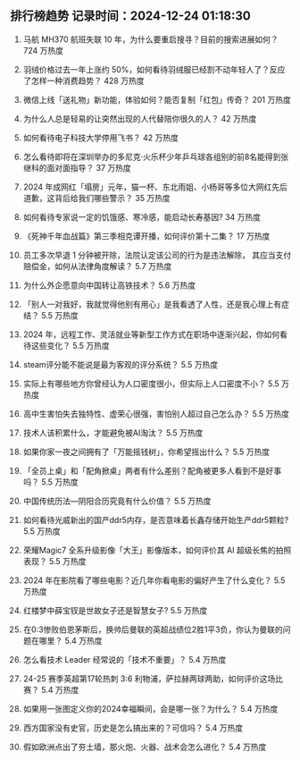 
## 排行榜趋势 记录时间：2024-12-24 01:18:30
  
  1. 马航 MH370 航班失联 10 年，为什么要重启搜寻？目前的搜索进展如何？ 724 万热度
    
  2. 羽绒价格过去一年上涨约 50%，如何看待羽绒服已经割不动年轻人了？反应了怎样一种消费趋势？ 428 万热度
    
  3. 微信上线「送礼物」新功能，体验如何？能否复制「红包」传奇？ 201 万热度
    
  4. 为什么人总是轻易的让突然出现的人代替陪你很久的人？ 42 万热度
    
  5. 如何看待电子科技大学停用飞书？ 42 万热度
    
  6. 怎么看待即将在深圳举办的多尼克·火乐杯少年乒乓球各组别的前8名能得到张继科的面对面指导？ 37 万热度
    
  7. 2024 年成网红「塌房」元年，猫一杯、东北雨姐、小杨哥等多位大网红先后道歉，这背后给我们哪些警示？ 35 万热度
    
  8. 如何看待专家说一定的饥饿感、寒冷感，能启动长寿基因? 34 万热度
    
  9. 《死神千年血战篇》第三季相克谭开播，如何评价第十二集？ 17 万热度
    
  10. 员工多次早退 1 分钟被开除，法院认定该公司的行为是违法解除， 其应当支付赔偿金，如何从法律角度解读？ 5.7 万热度
    
  11. 为什么外企愿意向中国转让高铁技术？ 5.6 万热度
    
  12. 「别人一对我好，我就觉得他别有用心」是我看透了人性，还是我心理上有症结？ 5.5 万热度
    
  13. 2024 年，远程工作、灵活就业等新型工作方式在职场中逐渐兴起，你如何看待这些变化？ 5.5 万热度
    
  14. steam评分能不能说是最为客观的评分系统？ 5.5 万热度
    
  15. 实际上有哪些地方你曾经认为人口密度很小，但实际上人口密度不小？ 5.5 万热度
    
  16. 高中生害怕失去独特性、虚荣心很强，害怕别人超过自己怎么办？ 5.5 万热度
    
  17. 技术人该积累什么，才能避免被AI淘汰？ 5.5 万热度
    
  18. 如果你家一夜之间拥有了「万能摇钱树」，你希望摇出什么？ 5.5 万热度
    
  19. 「全员上桌」和「配角掀桌」两者有什么差别？配角被更多人看到不是好事吗？ 5.5 万热度
    
  20. 中国传统历法—阴阳合历究竟有什么价值？ 5.5 万热度
    
  21. 如何看待光威新出的国产ddr5内存，是否意味着长鑫存储开始生产ddr5颗粒? 5.5 万热度
    
  22. 荣耀Magic7 全系升级影像「大王」影像版本，如何评价其 AI 超级长焦的拍照表现？ 5.5 万热度
    
  23. 2024 年在影院看了哪些电影？近几年你看电影的偏好产生了什么变化？ 5.5 万热度
    
  24. 红楼梦中薛宝钗是世故女子还是智慧女子? 5.5 万热度
    
  25. 在0:3惨败伯恩茅斯后，换帅后曼联的英超战绩位2胜1平3负，你认为曼联的问题在哪里？ 5.4 万热度
    
  26. 怎么看技术 Leader 经常说的「技术不重要」？ 5.4 万热度
    
  27. 24-25 赛季英超第17轮热刺 3:6 利物浦，萨拉赫两球两助，如何评价这场比赛？ 5.4 万热度
    
  28. 如果用一张图定义你的2024幸福瞬间，会是哪一张？为什么？ 5.4 万热度
    
  29. 西方国家没有史官，历史是怎么搞出来的？可信吗？ 5.4 万热度
    
  30. 假如欧洲点出了夯土墙，那火炮、火器、战术会怎么进化？ 5.4 万热度
    